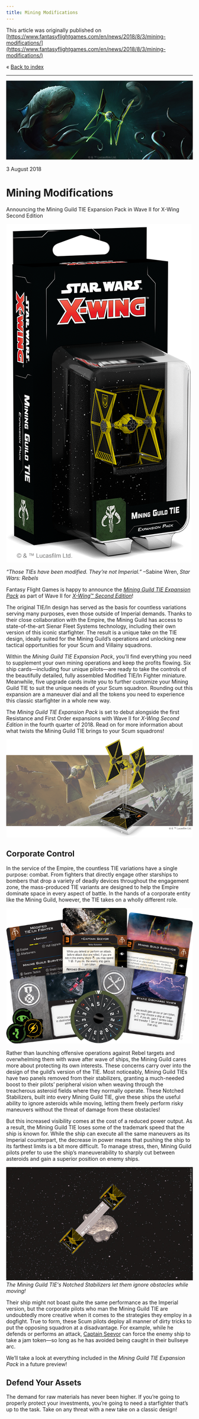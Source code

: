 ```yaml
---
title: Mining Modifications
---
```


This article was originally published on [https://www.fantasyflightgames.com/en/news/2018/8/3/mining-modifications/](https://www.fantasyflightgames.com/en/news/2018/8/3/mining-modifications/)

&laquo; [Back to index](../index.md)

---

![](a50b16645f7a70fd04d68d34f7378b7f.jpg)

3 August 2018

Mining Modifications
====================

Announcing the Mining Guild TIE Expansion Pack in Wave II for X-Wing Second Edition

![](5fa7255a1f2ba448bba750384aa84102.png)

_“Those TIEs have been modified. They’re not Imperial.”_ –Sabine Wren, _Star Wars: Rebels_

Fantasy Flight Games is happy to announce the _[Mining Guild TIE Expansion Pack](https://www.fantasyflightgames.com/en/products/x-wing-second-edition/products/mining-guild-tie-expansion-pack/)_ as part of Wave II for [_X-Wing_™ _Second Edition_](https://www.fantasyflightgames.com/en/products/x-wing-second-edition/)!

The original TIE/ln design has served as the basis for countless variations serving many purposes, even those outside of Imperial demands. Thanks to their close collaboration with the Empire, the Mining Guild has access to state-of-the-art Sienar Fleet Systems technology, including their own version of this iconic starfighter. The result is a unique take on the TIE design, ideally suited for the Mining Guild’s operations and unlocking new tactical opportunities for your Scum and Villainy squadrons.

Within the _Mining Guild TIE Expansion Pack_, you’ll find everything you need to supplement your own mining operations and keep the profits flowing. Six ship cards—including four unique pilots—are ready to take the controls of the beautifully detailed, fully assembled Modified TIE/ln Fighter miniature. Meanwhile, five upgrade cards invite you to further customize your Mining Guild TIE to suit the unique needs of your Scum squadron. Rounding out this expansion are a maneuver dial and all the tokens you need to experience this classic starfighter in a whole new way.

The _Mining Guild TIE Expansion Pack_ is set to debut alongside the first Resistance and First Order expansions with Wave II for _X-Wing Second Edition_ in the fourth quarter of 2018. Read on for more information about what twists the Mining Guild TIE brings to your Scum squadrons!

![](652cefaa5f7aa57cb860ca0fb91b4426.png)

Corporate Control
-----------------

In the service of the Empire, the countless TIE variations have a single purpose: combat. From fighters that directly engage other starships to bombers that drop a variety of deadly devices throughout the engagement zone, the mass-produced TIE variants are designed to help the Empire dominate space in every aspect of battle. In the hands of a corporate entity like the Mining Guild, however, the TIE takes on a wholly different role.

![](3a60446d86f29127d2fb6ec379ea7d1f.png)

Rather than launching offensive operations against Rebel targets and overwhelming them with wave after wave of ships, the Mining Guild cares more about protecting its own interests. These concerns carry over into the design of the guild’s version of the TIE. Most noticeably, Mining Guild TIEs have two panels removed from their stabilizers, granting a much-needed boost to their pilots’ peripheral vision when weaving through the treacherous asteroid fields where they normally operate. These Notched Stabilizers, built into every Mining Guild TIE, give these ships the useful ability to ignore asteroids while moving, letting them freely perform risky maneuvers without the threat of damage from these obstacles!

But this increased visibility comes at the cost of a reduced power output. As a result, the Mining Guild TIE loses some of the trademark speed that the ship is known for. While the ship can execute all the same maneuvers as its Imperial counterpart, the decrease in power means that pushing the ship to its farthest limits is a bit more difficult. To manage stress, then, Mining Guild pilots prefer to use the ship’s maneuverability to sharply cut between asteroids and gain a superior position on enemy ships.

![](25b00148e3c6289c803dd814641d168d.jpg)  
_The Mining Guild TIE's Notched Stabilizers let them ignore obstacles while moving!_

Their ship might not boast quite the same performance as the Imperial version, but the corporate pilots who man the Mining Guild TIE are undoubtedly more creative when it comes to the strategies they employ in a dogfight. True to form, these Scum pilots deploy all manner of dirty tricks to put the opposing squadron at a disadvantage. For example, while he defends or performs an attack, [Captain Seevor](47f076395cc282f76798c33e716a8808.png) can force the enemy ship to take a jam token—so long as he has avoided being caught in their bullseye arc.

We’ll take a look at everything included in the _Mining Guild TIE Expansion Pack_ in a future preview!

Defend Your Assets
------------------

The demand for raw materials has never been higher. If you’re going to properly protect your investments, you’re going to need a starfighter that’s up to the task. Take on any threat with a new take on a classic design!